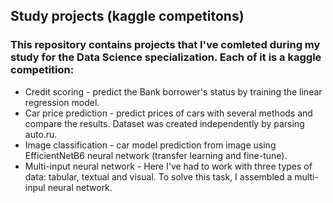 ## Study projects (kaggle competitons) 
### This repository contains projects that I've comleted during my study for the Data Science specialization. Each of it is a kaggle competition:
* Credit scoring - predict the Bank borrower's status by training the linear regression model.
* Car price prediction - predict prices of cars with several methods and compare the results. Dataset was created independently by parsing auto.ru.  
* Image classification  - car model prediction from image using EfficientNetB6 neural network (transfer learning and fine-tune). 
* Multi-input neural network - Here I've had to work with three types of data: tabular, textual and visual. To solve this task, I assembled a multi-inpul neural network. 
